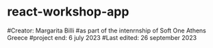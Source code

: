 # react-workshop-app
#Creator: Margarita Billi
#as part of the intenrnship of Soft One Athens Greece
#project end: 6 july 2023
#Last edited: 26 september 2023
